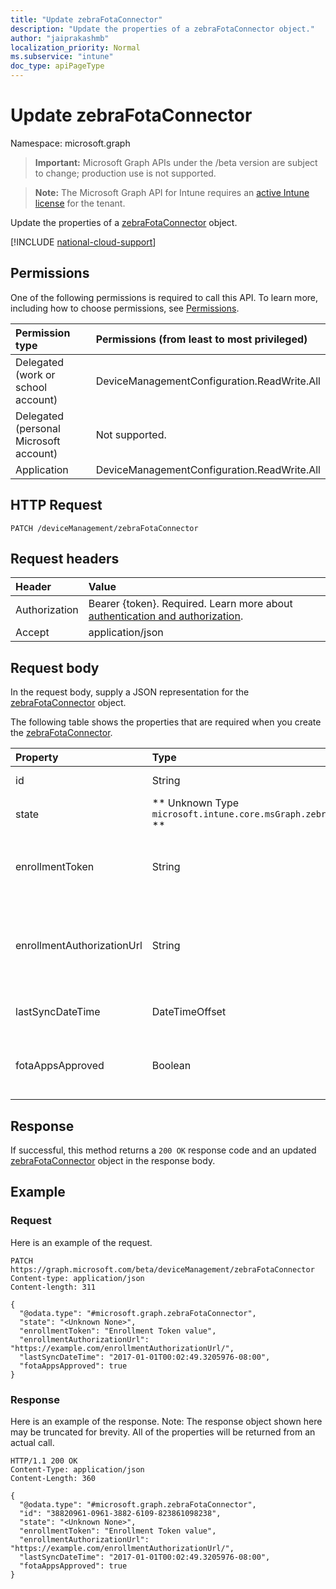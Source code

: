 ```yaml
---
title: "Update zebraFotaConnector"
description: "Update the properties of a zebraFotaConnector object."
author: "jaiprakashmb"
localization_priority: Normal
ms.subservice: "intune"
doc_type: apiPageType
---
```


# Update zebraFotaConnector

Namespace: microsoft.graph

> **Important:** Microsoft Graph APIs under the /beta version are subject to change; production use is not supported.

> **Note:** The Microsoft Graph API for Intune requires an [active Intune license](https://go.microsoft.com/fwlink/?linkid=839381) for the tenant.

Update the properties of a [zebraFotaConnector](../resources/intune-androidfotaservice-zebrafotaconnector.md) object.

[!INCLUDE [national-cloud-support](../../includes/all-clouds.md)]

## Permissions
One of the following permissions is required to call this API. To learn more, including how to choose permissions, see [Permissions](/graph/permissions-reference).

|Permission type|Permissions (from least to most privileged)|
|:---|:---|
|Delegated (work or school account)|DeviceManagementConfiguration.ReadWrite.All|
|Delegated (personal Microsoft account)|Not supported.|
|Application|DeviceManagementConfiguration.ReadWrite.All|

## HTTP Request
<!-- {
  "blockType": "ignored"
}
-->
``` http
PATCH /deviceManagement/zebraFotaConnector
```

## Request headers
|Header|Value|
|:---|:---|
|Authorization|Bearer {token}. Required. Learn more about [authentication and authorization](/graph/auth/auth-concepts).|
|Accept|application/json|

## Request body
In the request body, supply a JSON representation for the [zebraFotaConnector](../resources/intune-androidfotaservice-zebrafotaconnector.md) object.

The following table shows the properties that are required when you create the [zebraFotaConnector](../resources/intune-androidfotaservice-zebrafotaconnector.md).

|Property|Type|Description|
|:---|:---|:---|
|id|String|Id of ZebraFotaConnector.|
|state|** Unknown Type `microsoft.intune.core.msGraph.zebraFotaConnectorState` **|The Zebra connector state.|
|enrollmentToken|String|Tenant enrollment token from Zebra. The token is used to enroll Zebra devices in the FOTA Service via app config.|
|enrollmentAuthorizationUrl|String|Complete account enrollment authorization URL. This corresponds to verification_uri_complete in the Zebra API documentations.|
|lastSyncDateTime|DateTimeOffset|Date and time when the account was last synched with Zebra|
|fotaAppsApproved|Boolean|Flag indicating if required Firmware Over-the-Air (FOTA) Apps have been approved.|



## Response
If successful, this method returns a `200 OK` response code and an updated [zebraFotaConnector](../resources/intune-androidfotaservice-zebrafotaconnector.md) object in the response body.

## Example

### Request
Here is an example of the request.
``` http
PATCH https://graph.microsoft.com/beta/deviceManagement/zebraFotaConnector
Content-type: application/json
Content-length: 311

{
  "@odata.type": "#microsoft.graph.zebraFotaConnector",
  "state": "<Unknown None>",
  "enrollmentToken": "Enrollment Token value",
  "enrollmentAuthorizationUrl": "https://example.com/enrollmentAuthorizationUrl/",
  "lastSyncDateTime": "2017-01-01T00:02:49.3205976-08:00",
  "fotaAppsApproved": true
}
```

### Response
Here is an example of the response. Note: The response object shown here may be truncated for brevity. All of the properties will be returned from an actual call.
``` http
HTTP/1.1 200 OK
Content-Type: application/json
Content-Length: 360

{
  "@odata.type": "#microsoft.graph.zebraFotaConnector",
  "id": "38820961-0961-3882-6109-823861098238",
  "state": "<Unknown None>",
  "enrollmentToken": "Enrollment Token value",
  "enrollmentAuthorizationUrl": "https://example.com/enrollmentAuthorizationUrl/",
  "lastSyncDateTime": "2017-01-01T00:02:49.3205976-08:00",
  "fotaAppsApproved": true
}
```
